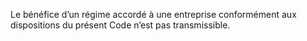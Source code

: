 Le bénéfice d’un régime accordé à une entreprise conformément aux dispositions du présent Code n’est pas transmissible.